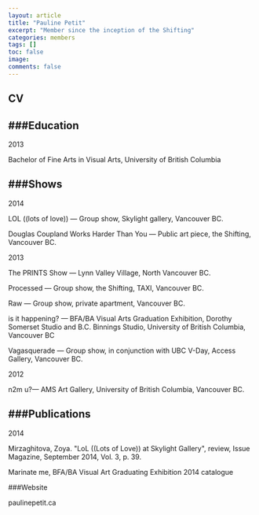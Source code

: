 ```yaml
---
layout: article
title: "Pauline Petit"
excerpt: "Member since the inception of the Shifting"
categories: members
tags: []
toc: false
image:
comments: false
---
```


## CV

###Education
--

2013

Bachelor of Fine Arts in Visual Arts, University of British Columbia

###Shows
--

2014

LOL ((lots of love)) — Group show, Skylight gallery, Vancouver BC.

Douglas Coupland Works Harder Than You — Public art piece, the Shifting, Vancouver BC.

2013

The PRINTS Show — Lynn Valley Village, North Vancouver BC.

Processed — Group show, the Shifting, TAXI, Vancouver BC.

Raw — Group show, private apartment, Vancouver BC.

is it happening? — BFA/BA Visual Arts Graduation Exhibition, Dorothy Somerset Studio and B.C. Binnings Studio, University of British Columbia, Vancouver BC

Vagasquerade — Group show, in conjunction with UBC V-Day, Access Gallery, Vancouver BC.

2012 

n2m u?— AMS Art Gallery, University of British Columbia, Vancouver BC.

###Publications
--

2014

Mirzaghitova, Zoya. "LoL ((Lots of Love)) at Skylight Gallery", review, Issue Magazine, September 2014, Vol. 3, p. 39.

Marinate me, BFA/BA Visual Art Graduating Exhibition 2014 catalogue

###Website

paulinepetit.ca